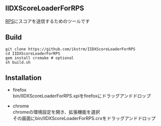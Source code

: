 ## IIDXScoreLoaderForRPS
[RPS](http://rps.beatech.net)にスコアを送信するためのツールです  


## Build
```
git clone https://github.com/ikstrm/IIDXScoreLoaderForRPS
cd IIDXScoreLoaderForRPS
gem install crxmake # optional
sh build.sh
```


## Installation
- firefox  
bin/IIDXScoreLoaderForRPS.xpiをfirefoxにドラッグアンドドロップ  

- chrome  
chromeの環境設定を開き、拡張機能を選択  
その画面にbin/IIDXScoreLoaderForRPS.crxをドラッグアンドドロップ
